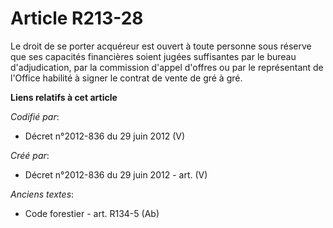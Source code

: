 # Article R213-28

Le droit de se porter acquéreur est ouvert à toute personne sous réserve que ses capacités financières soient jugées
suffisantes par le bureau d'adjudication, par la commission d'appel d'offres ou par le représentant de l'Office habilité à
signer le contrat de vente de gré à gré.

**Liens relatifs à cet article**

_Codifié par_:

  - Décret n°2012-836 du 29 juin 2012 (V)

_Créé par_:

  - Décret n°2012-836 du 29 juin 2012 - art. (V)

_Anciens textes_:

  - Code forestier - art. R134-5 (Ab)
